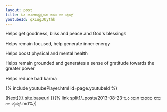 ```yaml
---
layout: post
title: ಓಂ ಯೋಗಾಧ್ಯಕ್ಷಯಾ ನಮಃ ೧೧ ಟೈಮ್ಸ್
youtubeId: qXLugJUythk
---
```

 
 
Helps get goodness, bliss and peace and God's blessings
 
Helps remain focused, help generate inner energy 
 
Helps boost physical and mental health 
 
Helps remain grounded and generates a sense of gratitude towards the greater power 
 
Helps reduce bad karma
 
 
 
 


{% include youtubePlayer.html id=page.youtubeId %}
 
[Next]({{ site.baseurl }}{% link  split1/_posts/2013-08-23-ಓಂ ಯುಗ ವಾಹಯ ನಮಃ ೧೧ ಟೈಮ್ಸ್.md%})
 

